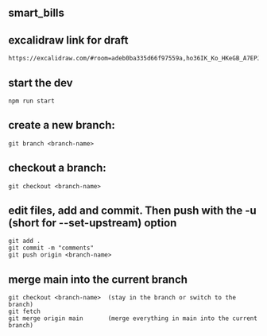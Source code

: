 ###
## smart_bills
###

## excalidraw link for draft 
    https://excalidraw.com/#room=adeb0ba335d66f97559a,ho36IK_Ko_HKeGB_A7EPJg

## start the dev
    npm run start

## create a new branch:
    git branch <branch-name>

## checkout a branch:
    git checkout <branch-name>
  
## edit files, add and commit. Then push with the -u (short for --set-upstream) option
    git add .
    git commit -m "comments" 
    git push origin <branch-name>

## merge main into the current branch
    git checkout <branch-name>  (stay in the branch or switch to the branch)
    git fetch
    git merge origin main       (merge everything in main into the current branch)